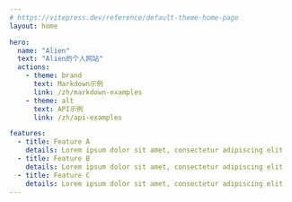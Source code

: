 ```yaml
---
# https://vitepress.dev/reference/default-theme-home-page
layout: home

hero:
  name: "Alien"
  text: "Alien的个人网站"
  actions:
    - theme: brand
      text: Markdown示例
      link: /zh/markdown-examples
    - theme: alt
      text: API示例
      link: /zh/api-examples

features:
  - title: Feature A
    details: Lorem ipsum dolor sit amet, consectetur adipiscing elit
  - title: Feature B
    details: Lorem ipsum dolor sit amet, consectetur adipiscing elit
  - title: Feature C
    details: Lorem ipsum dolor sit amet, consectetur adipiscing elit
---
```


